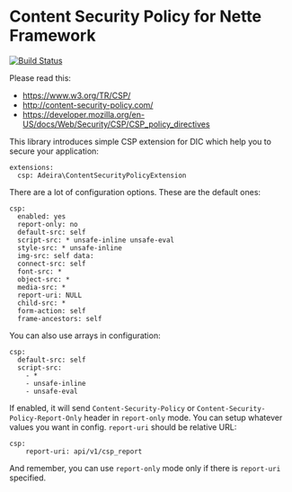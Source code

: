 # Content Security Policy for Nette Framework

[![Build Status](https://travis-ci.org/adeira/csp.svg?branch=master)](https://travis-ci.org/adeira/csp)

Please read this:
- https://www.w3.org/TR/CSP/
- http://content-security-policy.com/
- https://developer.mozilla.org/en-US/docs/Web/Security/CSP/CSP_policy_directives

This library introduces simple CSP extension for DIC which help you to secure your application:

```
extensions:
  csp: Adeira\ContentSecurityPolicyExtension
```

There are a lot of configuration options. These are the default ones:

```
csp:
  enabled: yes
  report-only: no
  default-src: self
  script-src: * unsafe-inline unsafe-eval
  style-src: * unsafe-inline
  img-src: self data:
  connect-src: self
  font-src: *
  object-src: *
  media-src: *
  report-uri: NULL
  child-src: *
  form-action: self
  frame-ancestors: self
```

You can also use arrays in configuration:

```
csp:
  default-src: self
  script-src:
    - *
    - unsafe-inline
    - unsafe-eval
```

If enabled, it will send `Content-Security-Policy` or `Content-Security-Policy-Report-Only` header in `report-only` mode. You can setup whatever values you want in config. `report-uri` should be relative URL:

```
csp:
	report-uri: api/v1/csp_report
```

And remember, you can use `report-only` mode only if there is `report-uri` specified.
